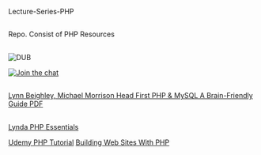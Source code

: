 Lecture-Series-PHP

##

Repo. Consist of PHP Resources

##

![DUB](https://img.shields.io/dub/l/vibe-d.svg?style=flat)

[![Join the chat](https://img.shields.io/badge/gitter-join%20chat%20%E2%86%92-brightgreen.svg)](https://gitter.im/LNMIIT-Computer-Club/Lobby)

##

[Lynn Beighley, Michael Morrison Head First PHP & MySQL A Brain-Friendly Guide PDF](https://drive.google.com/file/d/0B2yr1MdsvFg9c25yLU9oWk1EUm8/view?usp=sharing)

##

[Lynda PHP Essentials](https://drive.google.com/drive/folders/0B2t-Tmujl-IbTXAtZUthNWtscGc?usp=sharing)

[Udemy PHP Tutorial](https://drive.google.com/drive/folders/0ByWO0aO1eI_Md1p5WXpLMFRuVEE)
[Building Web Sites With PHP](https://drive.google.com/drive/folders/0ByWO0aO1eI_MY1NCODQtMzFWaDQ)
